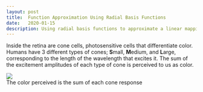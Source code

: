 ```yaml
---
layout: post
title:  Function Approximation Using Radial Basis Functions
date:   2020-01-15
description: Using radial basis functions to approximate a linear mapping
---
```

Inside the retina are cone cells, photosensitive cells that differentiate color. Humans have 3 different types of cones; <strong>S</strong>mall, <strong>M</strong>edium, and <strong>L</strong>arge, corresponding to the length of the wavelength that excites it. The sum of the excitement amplitudes of each type of cone is perceived to us as color.

<div class="img_row">
    <img class="col three" src="{{ site.baseurl }}/assets/img/Figure_5.gif">
</div>
<div class="col three caption">
    The color perceived is the sum of each cone response
</div>
